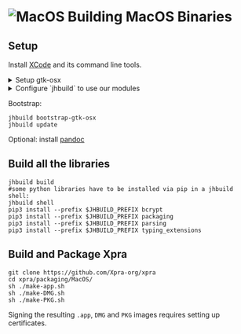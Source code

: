 # ![MacOS](../images/icons/osx.png) Building MacOS Binaries

## Setup
Install [XCode](https://developer.apple.com/xcode/) and its command line tools.

<details>
  <summary>Setup gtk-osx</summary>

Download the latest version of the [gtk-osx](https://wiki.gnome.org/Projects/GTK/OSX/Building) setup script and run it:
```shell
git clone https://github.com/Xpra-org/gtk-osx-build
cd gtk-osx-build
sh gtk-osx-setup.sh
```
This will have installed `jhbuild` in `~/.new_local/bin`, so let's add this to our `$PATH`:
```shell
export PATH=$PATH:~/.new_local/bin/
```
</details>
<details>
  <summary>Configure `jhbuild` to use our modules</summary>

From the `gtk-osx-build` directory, run:
```shell
ln -sf "$(realpath .)/jhbuildrc-gtk-osx" ~/.config/jhbuildrc
ln -sf "$(realpath .)/jhbuildrc-custom" ~/.config/jhbuildrc-custom
```
</details>

Bootstrap:
```shell
jhbuild bootstrap-gtk-osx
jhbuild update
```

Optional: install [pandoc](https://pandoc.org/installing.html#macos)

## Build all the libraries
```shell
jhbuild build
#some python libraries have to be installed via pip in a jhbuild shell:
jhbuild shell
pip3 install --prefix $JHBUILD_PREFIX bcrypt
pip3 install --prefix $JHBUILD_PREFIX packaging
pip3 install --prefix $JHBUILD_PREFIX parsing
pip3 install --prefix $JHBUILD_PREFIX typing_extensions
```

## Build and Package Xpra
```shell
git clone https://github.com/Xpra-org/xpra
cd xpra/packaging/MacOS/
sh ./make-app.sh
sh ./make-DMG.sh
sh ./make-PKG.sh
```
Signing the resulting `.app`, `DMG` and `PKG` images requires setting up certificates.
